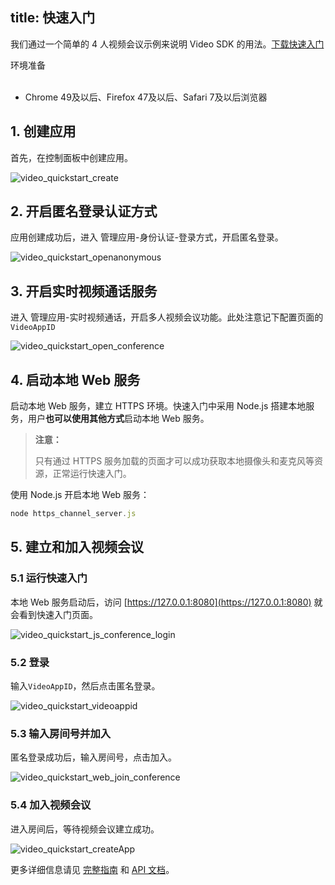 
title: 快速入门
---

我们通过一个简单的 4 人视频会议示例来说明 Video SDK 的用法。[下载快速入门](https://github.com/WildDogTeam/video-demo-web-conference/archive/master.zip)

<div class="env">
    <p class="env-title">环境准备</p>
    <ul>
        <li> Chrome 49及以后、Firefox 47及以后、Safari 7及以后浏览器 </li>
    </ul>
</div>

## 1. 创建应用

首先，在控制面板中创建应用。

<img src='/images/video_quickstart_create.png' alt="video_quickstart_create">

## 2. 开启匿名登录认证方式

应用创建成功后，进入 管理应用-身份认证-登录方式，开启匿名登录。

<img src='/images/openanonymous.png' alt="video_quickstart_openanonymous">

## 3. 开启实时视频通话服务

进入 管理应用-实时视频通话，开启多人视频会议功能。此处注意记下配置页面的`VideoAppID`

<img src='/images/video_quickstart_open_conference.jpg' alt="video_quickstart_open_conference">

## 4. 启动本地 Web 服务

启动本地 Web 服务，建立 HTTPS 环境。快速入门中采用 Node.js 搭建本地服务，用户**也可以使用其他方式**启动本地 Web 服务。

<blockquote class="warning">
  <p><strong>注意：</strong></p>
  只有通过 HTTPS 服务加载的页面才可以成功获取本地摄像头和麦克风等资源，正常运行快速入门。
</blockquote>

使用 Node.js 开启本地 Web 服务：

```javascript
node https_channel_server.js
```

## 5. 建立和加入视频会议

### 5.1 运行快速入门

本地 Web 服务启动后，访问 [https://127.0.0.1:8080](https://127.0.0.1:8080) 就会看到快速入门页面。

<img src='/images/video_quickstart_js_conference_login.png' alt="video_quickstart_js_conference_login">

### 5.2 登录

输入`VideoAppID`，然后点击匿名登录。

<img src='/images/video_quickstart_videoappid.png' alt="video_quickstart_videoappid">

### 5.3 输入房间号并加入

匿名登录成功后，输入房间号，点击加入。

<img src='/images/video_quickstart_web_join_conference.png' alt="video_quickstart_web_join_conference">

### 5.4 加入视频会议

进入房间后，等待视频会议建立成功。

<img src='/images/video_quickstart_wen_conference.png' alt="video_quickstart_createApp">

更多详细信息请见 [完整指南](/video/Web/guide/core.html) 和  [API 文档](/video/Web/api/wilddogVideo.html)。
